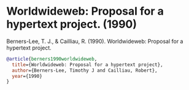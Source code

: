 # Worldwideweb: Proposal for a hypertext project. (1990)

Berners-Lee, T. J., & Cailliau, R. (1990). Worldwideweb: Proposal for a hypertext project.

```bibtex
@article{berners1990worldwideweb,
  title={Worldwideweb: Proposal for a hypertext project},
  author={Berners-Lee, Timothy J and Cailliau, Robert},
  year={1990}
}
```